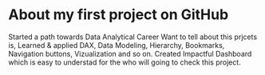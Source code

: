 # About my first project on GitHub
Started a path towards Data Analytical Career
Want to tell about this prjcets is, Learned & applied DAX, Data Modeling, Hierarchy, Bookmarks, Navigation buttons, Vizualization and so on.
Created Impactful Dashboard which is easy to understad for the who will going to check this project.
